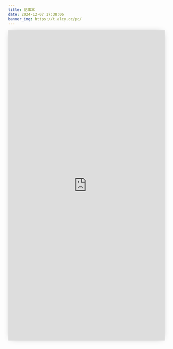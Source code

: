 ```yaml
---
title: 记事本
date: 2024-12-07 17:38:06
banner_img: https://t.alcy.cc/pc/
---
```


<iframe src="https://20010501.xyz/jsb/" height="1000px" width="100%" scrolling="auto" frameborder="0" style="box-shadow: 0px 0px 20px -10px #888;">
</iframe>